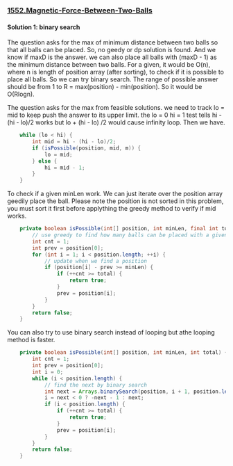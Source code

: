 ### [1552.Magnetic-Force-Between-Two-Balls](https://leetcode.com/problems/magnetic-force-between-two-balls/)

#### Solution 1: binary search

The question asks for the max of minimum distance between two balls so that all balls can be placed. So, no geedy or dp solution is found. And we know if maxD is the answer. we can also place all balls with (maxD - 1) as the minimum distance between two balls. For a given, it would be O(n), where n is length of position array (after sorting), to check if it is possible to place all balls. So we can try binary search. The range of possible answer should be from 1 to R = max(position) - min(position). So it would be O(Rlogn).

The question asks for the max from feasible solutions. we need to track lo = mid to keep push the answer to its upper limit. the lo = 0 hi = 1 test tells hi - (hi - lo)/2 works but lo + (hi - lo) /2 would cause infinity loop. Then we have.

```java
    while (lo < hi) {
        int mid = hi - (hi - lo)/2;
        if (isPossible(position, mid, m)) {
            lo = mid;
        } else {
            hi = mid - 1;
        }
    }
```

To check if a given minLen work. We can just iterate over the position array geedily place the ball. Please note the position is not sorted in this problem, you must sort it first before applything the greedy method to verify if mid works.
```java
    private boolean isPossible(int[] position, int minLen, final int total) {
        // use greedy to find how many balls can be placed with a given minLen
        int cnt = 1;
        int prev = position[0];
        for (int i = 1; i < position.length; ++i) {
            // update when we find a position
            if (position[i] - prev >= minLen) {
                if (++cnt >= total) {
                    return true;
                } 
                prev = position[i];
            }
        }
        return false;
    }
```

You can also try to use binary search instead of looping but athe looping method is faster.

```java
    private boolean isPossible(int[] position, int minLen, int total) {
        int cnt = 1;
        int prev = position[0];
        int i = 0;
        while (i < position.length) {
            // find the next by binary search
            int next = Arrays.binarySearch(position, i + 1, position.length, prev + minLen);
            i = next < 0 ? -next - 1 : next;
            if (i < position.length) {
                if (++cnt >= total) {
                    return true;
                }
                prev = position[i];
            }
        }
        return false;
    }
```